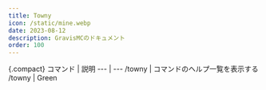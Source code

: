 ```yaml
---
title: Towny
icon: /static/mine.webp
date: 2023-08-12
description: GravisMCのドキュメント
order: 100
---
```


{.compact}
コマンド | 説明
---    | ---
/towny | コマンドのヘルプ一覧を表示する
/towny | Green